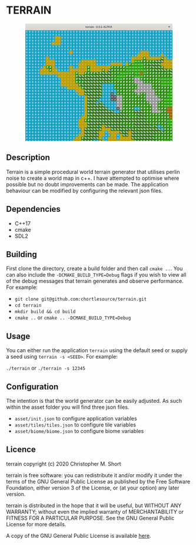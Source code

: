 # TERRAIN
<p align="center">
  <img src="asset/gfx/screenshot.png" />
</p>

## Description

Terrain is a simple procedural world terrain generator that utilises perlin noise to create a world map in c++. I have attempted to optimise where possible but no doubt improvements can be made. The application behaviour can be modified by configuring the relevant json files.

## Dependencies
- C++17
- cmake
- SDL2

## Building

First clone the directory, create a build folder and then call `cmake ..`. You can also include the `-DCMAKE_BUILD_TYPE=Debug` flags if you wish to view all of the debug messages that terrain generates and observe performance. For example:

- `git clone git@github.com:chortlesource/terrain.git`
- `cd terrain`
- `mkdir build && cd build`
- `cmake ..` or `cmake .. -DCMAKE_BUILD_TYPE=Debug`

## Usage

You can either run the application `terrain` using the default seed or supply a seed using `terrain -s <SEED>`. For example:

`./terrain` or `./terrain -s 12345`

## Configuration

The intention is that the world generator can be easily adjusted. As such within the asset folder you will find three json files.

- `asset/init.json` to configure application variables
- `asset/tiles/tiles.json` to configure tile variables
- `asset/biome/biome.json` to configure biome variables

## Licence

terrain copyright (c) 2020 Christopher M. Short

terrain is free software: you can redistribute it and/or modify it under the terms of the GNU General Public License as published by the Free Software Foundation, either version 3 of the License, or (at your option) any later version.

terrain is distributed in the hope that it will be useful, but WITHOUT ANY WARRANTY; without even the implied warranty of MERCHANTABILITY or FITNESS FOR A PARTICULAR PURPOSE. See the GNU General Public License for more details.

A copy of the GNU General Public License is available [here](https://www.gnu.org/licenses/).
